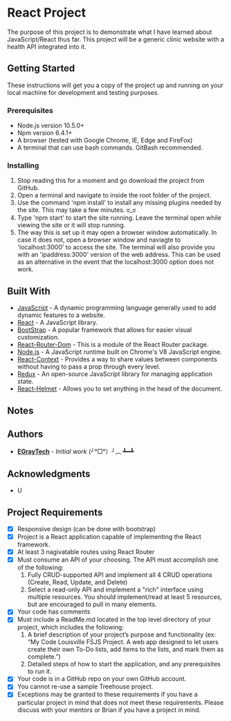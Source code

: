 # React Project

The purpose of this project is to demonstrate what I have learned about JavaScript/React thus far. This project will be a generic clinic website with a health API integrated into it.

## Getting Started

These instructions will get you a copy of the project up and running on your local machine for development and testing purposes.

### Prerequisites

* Node.js version 10.5.0+
* Npm version 6.4.1+
* A browser (tested with Google Chrome, IE, Edge and FireFox)
* A terminal that can use bash commands. GitBash recommended.

### Installing
1. Stop reading this for a moment and go download the project from GitHub.
2. Open a terminal and navigate to inside the root folder of the project.
3. Use the command 'npm install' to install any missing plugins needed by the site. This may take a few minutes. ಠ_ಠ
4. Type 'npm start' to start the site running. Leave the terminal open while viewing the site or it will stop running.
5. The way this is set up it may open a browser window automatically. In case it does not, open a browser window and naviagte to 'localhost:3000' to access the site. The terminal will also provide you with an 'ipaddress:3000' version of the web address. This can be used as an alternative in the event that the localhost:3000 option does not work.

## Built With
* [JavaScript](https://developer.mozilla.org/en-US/docs/Web/JavaScript) - A dynamic programming language generally used to add dynamic features to a website.
* [React](https://reactjs.org/) - A JavaScript library.
* [BootStrap](https://getbootstrap.com/docs/4.1/getting-started/introduction/) - A popular framework that allows for easier visual customization.
* [React-Router-Dom](https://www.npmjs.com/package/react-router-dom) - This is a module of the React Router package.
* [Node.js](https://nodejs.org/en/) - A JavaScript runtime built on Chrome's V8 JavaScript engine.
* [React-Context](https://reactjs.org/docs/context.html) - Provides a way to share values between components without having to pass a prop through every level.
* [Redux](https://redux.js.org/) - An open-source JavaScript library for managing application state.
* [React-Helmet](https://jaketrent.com/post/change-page-title-in-react/) - Allows you to set anything in the head of the document.

## Notes


## Authors

* **[EGrayTech](https://github.com/EGrayTech)** - *Initial work*
(╯°□°）╯︵ ┻━┻

## Acknowledgments

* U

## Project Requirements
- [x] Responsive design (can be done with bootstrap)
- [x] Project is a React application capable of implementing the React framework.
- [x] At least 3 nagivatable routes using React Router
- [x] Must consume an API of your choosing. The API must accomplish one of the following:
    1. Fully CRUD-supported API and implement all 4 CRUD operations (Create, Read, Update, and Delete)
    2. Select a read-only API and implement a "rich" interface using multiple resources. You should implement/read at least 5 resources, but are encouraged to pull in many elements.
- [x] Your code has comments
- [x] Must include a ReadMe.md located in the top level directory of your project, which includes the following:
    1. A brief description of your project’s purpose and functionality (ex: “My Code Louisville FSJS Project. A web app designed to let users create their own To-Do lists, add items to the lists, and mark them as complete.”)
    2. Detailed steps of how to start the application, and any prerequisites to run it.
- [x] Your code is in a GitHub repo on your own GitHub account.
- [x] You cannot re-use a sample Treehouse project.
- [x] Exceptions may be granted to these requirements if you have a particular project in mind that does not meet these requirements. Please discuss with your mentors or Brian if you have a project in mind.
